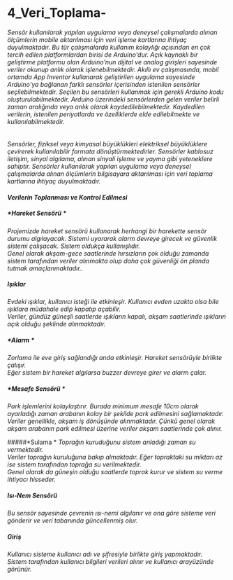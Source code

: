 # 4_Veri_Toplama-



*Sensör kullanılarak yapılan uygulama veya deneysel çalışmalarda alınan ölçümlerin mobile aktarılması için veri işleme kartlarına ihtiyaç duyulmaktadır. Bu tür çalışmalarda kullanım kolaylığı açısından en çok tercih edilen platformlardan birisi de Arduino'dur. Açık kaynaklı bir geliştirme platformu olan Arduino’nun dijital ve analog girişleri sayesinde veriler okunup anlık olarak işlenebilmektedir. Akıllı ev çalışmasında, mobil ortamda App Inventor kullanarak geliştirilen uygulama sayesinde Arduino'ya bağlanan farklı sensörler içerisinden istenilen sensörler seçilebilmektedir. Seçilen bu sensörleri kullanmak için gerekli Arduino kodu oluşturulabilmektedir. Arduino üzerindeki sensörlerden gelen veriler belirli zaman aralığında veya anlık olarak kaydedilebilmektedir. Kaydedilen verilerin, istenilen periyotlarda ve özelliklerde elde edilebilmekte ve kullanılabilmektedir.*<br/><br/><br/>
*Sensörler, fiziksel veya kimyasal büyüklükleri elektriksel büyüklüklere çevirerek kullanılabilir formata dönüştürmektedirler. Sensörler kablosuz iletişim, sinyal algılama, alınan sinyali işleme ve yayma gibi yeteneklere sahiptir. Sensörler kullanılarak yapılan uygulama veya deneysel çalışmalarda alınan ölçümlerin bilgisayara aktarılması için veri toplama kartlarına ihtiyaç duyulmaktadır.*<br/>


#### *Verilerin Toplanması ve Kontrol Edilmesi*

##### *Hareket Sensörü *
*Projemizde hareket sensörü kullanarak herhangi bir harekette sensör durumu algılayacak. Sistemi uyararak alarm devreye girecek ve güvenlik sistemi çalışacak. Sistem oldukça  kullanışlıdır. <br/>
Genel olarak akşam-gece saatlerinde hırsızların çok olduğu zamanda sistem tarafından veriler alınmakta olup daha çok güvenliği ön planda tutmak amaçlanmaktadır..*

#####  *Işıklar* 
*Evdeki ışıklar, kullanıcı isteği ile etkinleşir. Kullanıcı evden uzakta olsa bile ışıklara müdahale edip kapatıp açabilir. <br/>
Veriler, gündüz güneşli saatlerde ışıkların kapalı, akşam saatlerinde ışıkların açık olduğu şeklinde alınmaktadır.*

##### *Alarm *
*Zorlama ile eve giriş sağlandığı anda etkinleşir. Hareket sensörüyle birlikte çalışır.<br/>
Eğer sistem bir hareket algılarsa buzzer devreye girer ve alarm çalar.*

##### *Mesafe Sensörü *
 *Park işlemlerini kolaylaştırır. Burada minimum mesafe 10cm olarak ayarladığı zaman arabanın kolay bir şekilde park edilmesini sağlamaktadır.<br/>
 Veriler genellikle, akşam iş dönüşünde alınmaktadır. Çünkü genel olarak akşam arabanın park edilmesi üzerine veriler akşam saatlerinde çok alınır.*
 
#####*Sulama *
 *Toprağın kuruduğunu sistem anladığı zaman su vermektedir. <br/>
Veriler toprağın kuruluğuna bakıp almaktadır. Eğer topraktaki su miktarı az ise sistem tarafından toprağa su verilmektedir.<br/>
Genel olarak da güneşin olduğu saatlerde toprak kurur ve sistem su verme ihtiyacı hisseder.* 

##### *Isı-Nem Sensörü*
*Bu sensör sayesinde çevrenin ısı-nemi algılanır ve ona göre sisteme veri gönderir ve veri tabanında güncellenmiş olur.*

##### *Giriş*
*Kullanıcı sisteme kullanıcı adı ve şifresiyle birlikte giriş yapmaktadır.<br/> 
Sistem tarafından kullanıcı bilgileri verileri alınır ve kullanıcı arayüzünde görünür.*
